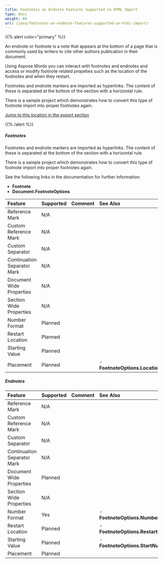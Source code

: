 ```yaml
---
title: Footnotes an Endnote Features Supported on HTML Import
type: docs
weight: 60
url: /java/footnotes-an-endnote-features-supported-on-html-import/
---
```


{{% alert color="primary" %}} 

An endnote or footnote is a note that appears at the bottom of a page that is commonly used by writers to cite other authors publication in their document.

Using Aspose.Words you can interact with footnotes and endnotes and access or modify footnote related propeties such as the location of the footnotes and when they restart.

Footnotes and endnote markers are imported as hyperlinks. The content of these is separated at the bottom of the section with a horizontal rule.

There is a sample project which demonstrates how to convert this type of footnote import into proper footnotes again.

[Jump to this location in the export section]()

{{% /alert %}} 
##### **Footnotes**
Footnotes and endnote markers are imported as hyperlinks. The content of these is separated at the bottom of the section with a horizontal rule.

There is a sample project which demonstrates how to convert this type of footnote import into proper footnotes again.

See the following links in the documentation for further information:

- **Footnote**
- **Document.FootnoteOptions**

|**Feature**|**Supported**|**Comment**|**See Also**|
| :- | :- | :- | :- |
|Reference Mark |N/A | | |
|Custom Reference Mark |N/A | | |
|Custom Separator |N/A | | |
|Continuation Separator Mark |N/A | | |
|Document Wide Properties |N/A | | |
|Section Wide Properties |N/A | | |
|Number Format |Planned | | |
|Restart Location |Planned | | |
|Starting Value |Planned | | |
|Placement |Planned | |- **FootnoteOptions.Location**|
##### **Endnotes**

|**Feature**|**Supported**|**Comment**|**See Also**|
| :- | :- | :- | :- |
|Reference Mark |N/A | | |
|Custom Reference Mark |N/A | | |
|Custom Separator |N/A | | |
|Continuation Separator Mark |N/A | | |
|Document Wide Properties |Planned | | |
|Section Wide Properties |N/A | | |
|Number Format |Yes | |- **FootnoteOptions.NumberStyle**|
|Restart Location |Planned | |- **FootnoteOptions.RestartRule**|
|Starting Value |Planned | |- **FootnoteOptions.StartNumber**|
|Placement |Planned | | |

